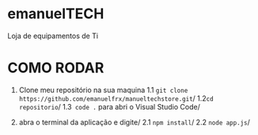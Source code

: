 # emanuelTECH
Loja de equipamentos de Ti

# COMO RODAR
  1. Clone meu repositório na sua maquina
  1.1 `git clone https://github.com/emanuelfrx/manueltechstore.git`/
  1.2`cd repositorio`/
  1.3` code .` para abri o Visual Studio Code/

2. abra o terminal da aplicação e digite/
  2.1 `npm install`/
  2.2 `node app.js`/
